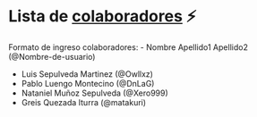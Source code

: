 
# Lista de [colaboradores](https://github.com/ofou/fisica/graphs/contributors) ⚡️  
Formato de ingreso colaboradores: - Nombre Apellido1 Apellido2 (@Nombre-de-usuario)

- Luis Sepulveda Martinez (@Owllxz)
- Pablo Luengo Montecino (@DnLaG)
- Nataniel Muñoz Sepulveda (@Xero999)
- Greis Quezada Iturra (@matakuri)
